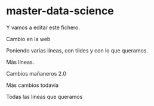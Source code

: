# master-data-science

Y vamos a editar este fichero.

Cambio en la web

Poniendo varias líneas, con tildes y con lo que queramos.

Más líneas.

Cambios mañaneros 2.0

Más cambios todavía

Todas las líneas que queramos
